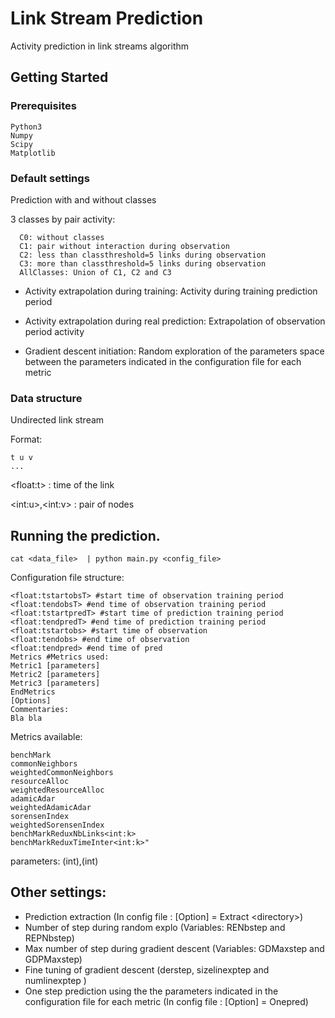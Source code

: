 # Link Stream Prediction  

Activity prediction in link streams algorithm

## Getting Started

### Prerequisites

```
Python3
Numpy
Scipy
Matplotlib
```


### Default settings

Prediction with and without classes

3 classes by pair activity:
```
  C0: without classes
  C1: pair without interaction during observation
  C2: less than classthreshold=5 links during observation
  C3: more than classthreshold=5 links during observation
  AllClasses: Union of C1, C2 and C3
```

* Activity extrapolation during training: Activity during training prediction period
* Activity extrapolation during real prediction: Extrapolation of observation period activity

* Gradient descent initiation: Random exploration of the parameters space between the parameters indicated in the configuration file for each metric


### Data structure

Undirected link stream

Format:

```
t u v
...
```

\<float:t\> : time of the link

\<int:u\>,\<int:v\> : pair of nodes

## Running the prediction.

```
cat <data_file>  | python main.py <config_file>
```

Configuration file structure:
```
<float:tstartobsT> #start time of observation training period
<float:tendobsT> #end time of observation training period
<float:tstartpredT> #start time of prediction training period
<float:tendpredT> #end time of prediction training period
<float:tstartobs> #start time of observation
<float:tendobs> #end time of observation
<float:tendpred> #end time of pred
Metrics #Metrics used:
Metric1 [parameters]
Metric2 [parameters]
Metric3 [parameters]
EndMetrics
[Options]
Commentaries:
Bla bla
```

Metrics available:

```
benchMark
commonNeighbors
weightedCommonNeighbors
resourceAlloc
weightedResourceAlloc
adamicAdar
weightedAdamicAdar
sorensenIndex
weightedSorensenIndex
benchMarkReduxNbLinks<int:k>
benchMarkReduxTimeInter<int:k>"
```

parameters: (int),(int)

## Other settings:

* Prediction extraction (In config file : [Option] = Extract \<directory\>)
* Number of step during random explo (Variables: RENbstep and REPNbstep)
* Max number of step during gradient descent (Variables: GDMaxstep and GDPMaxstep)
* Fine tuning of gradient descent (derstep, sizelinexptep and numlinexptep )
* One step prediction using the the parameters indicated in the configuration file for each metric (In config file : [Option] = Onepred)



<!-- ### Break down into end to end tests

Explain what these tests test and why

```
Give an example
```



## Contributing

Please read [CONTRIBUTING.md](https://gist.github.com/PurpleBooth/b24679402957c63ec426) for details on our code of conduct, and the process for submitting pull requests to us.

## Versioning

We use [SemVer](http://semver.org/) for versioning. For the versions available, see the [tags on this repository](https://github.com/your/project/tags).

## Authors

* **Billie Thompson** - *Initial work* - [PurpleBooth](https://github.com/PurpleBooth)

See also the list of [contributors](https://github.com/your/project/contributors) who participated in this project.

## License

This project is licensed under the MIT License - see the [LICENSE.md](LICENSE.md) file for details

## Acknowledgments

* Hat tip to anyone who's code was used
* Inspiration
* etc
-->
